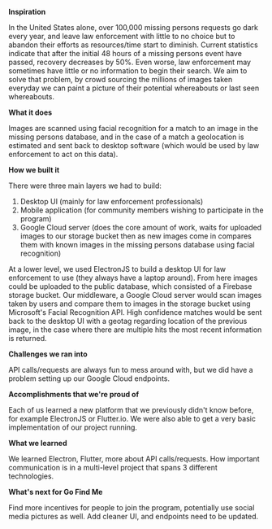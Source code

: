 **Inspiration**

In the United States alone, over 100,000 missing persons requests go dark every year, and leave law enforcement with little to no choice but to abandon their efforts as resources/time start to diminish. Current statistics indicate that after the initial 48 hours of a missing persons event have passed, recovery decreases by 50%. Even worse, law enforcement may sometimes have little or no information to begin their search. We aim to solve that problem, by crowd sourcing the millions of images taken everyday we can paint a picture of their potential whereabouts or last seen whereabouts.

**What it does**

Images are scanned using facial recognition for a match to an image in the missing persons database, and in the case of a match a geolocation is estimated and sent back to desktop software (which would be used by law enforcement to act on this data).

**How we built it**

There were three main layers we had to build:

1. Desktop UI (mainly for law enforcement professionals)
2. Mobile application (for community members wishing to participate in the program)
3. Google Cloud server (does the core amount of work, waits for uploaded images to our storage bucket then as new images come in compares them with known images in the missing persons database using facial recognition)

At a lower level, we used ElectronJS to build a desktop UI for law enforcement to use (they always have a laptop around). From here images could be uploaded to the public database, which consisted of a Firebase storage bucket. Our middleware, a Google Cloud server would scan images taken by users and compare them to images in the storage bucket using Microsoft's Facial Recognition API. High confidence matches would be sent back to the desktop UI with a geotag regarding location of the previous image, in the case where there are multiple hits the most recent information is returned.

**Challenges we ran into**

API calls/requests are always fun to mess around with, but we did have a problem setting up our Google Cloud endpoints.

**Accomplishments that we're proud of**

Each of us learned a new platform that we previously didn't know before, for example ElectronJS or Flutter.io. We were also able to get a very basic implementation of our project running.

**What we learned**

We learned Electron, Flutter, more about API calls/requests. How important communication is in a multi-level project that spans 3 different technologies.

**What's next for Go Find Me**

Find more incentives for people to join the program, potentially use social media pictures as well. Add cleaner UI, and endpoints need to be updated.
